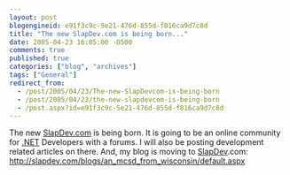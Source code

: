 ```yaml
---
layout: post
blogengineid: e91f3c9c-5e21-476d-855d-f816ca9d7c8d
title: "The new SlapDev.com is being born..."
date: 2005-04-23 16:05:00 -0500
comments: true
published: true
categories: ["blog", "archives"]
tags: ["General"]
redirect_from: 
  - /post/2005/04/23/The-new-SlapDevcom-is-being-born
  - /post/2005/04/23/the-new-slapdevcom-is-being-born
  - /post.aspx?id=e91f3c9c-5e21-476d-855d-f816ca9d7c8d
---
```

<!-- more -->
<P>The new <a title="SlapDev.com" href="http://SlapDev.com" target="_blank">SlapDev.com</a> is being born. It is going to be an online community for <a title=".NET" href="http://www.microsoft.com/net/" target="_blank">.NET</a> Developers with a forums. I will also be posting development related articles on there. And, my blog&nbsp;is moving to <a title="SlapDev" href="http://www.slapdev.com" target="_blank">SlapDev</a>.com: <A href="http://slapdev.com/blogs/an_mcsd_from_wisconsin/default.aspx">http://slapdev.com/blogs/an_mcsd_from_wisconsin/default.aspx</A></P>
